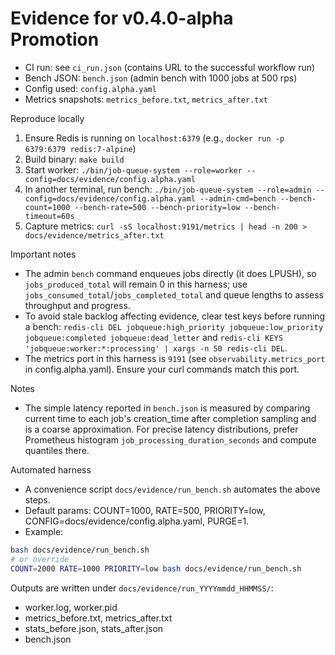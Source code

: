 # Evidence for v0.4.0-alpha Promotion

- CI run: see `ci_run.json` (contains URL to the successful workflow run)
- Bench JSON: `bench.json` (admin bench with 1000 jobs at 500 rps)
- Config used: `config.alpha.yaml`
- Metrics snapshots: `metrics_before.txt`, `metrics_after.txt`

Reproduce locally

1) Ensure Redis is running on `localhost:6379` (e.g., `docker run -p 6379:6379 redis:7-alpine`)
2) Build binary: `make build`
3) Start worker: `./bin/job-queue-system --role=worker --config=docs/evidence/config.alpha.yaml`
4) In another terminal, run bench: `./bin/job-queue-system --role=admin --config=docs/evidence/config.alpha.yaml --admin-cmd=bench --bench-count=1000 --bench-rate=500 --bench-priority=low --bench-timeout=60s`
5) Capture metrics: `curl -sS localhost:9191/metrics | head -n 200 > docs/evidence/metrics_after.txt`

Important notes
- The admin `bench` command enqueues jobs directly (it does LPUSH), so `jobs_produced_total` will remain 0 in this harness; use `jobs_consumed_total`/`jobs_completed_total` and queue lengths to assess throughput and progress.
- To avoid stale backlog affecting evidence, clear test keys before running a bench: `redis-cli DEL jobqueue:high_priority jobqueue:low_priority jobqueue:completed jobqueue:dead_letter` and `redis-cli KEYS 'jobqueue:worker:*:processing' | xargs -n 50 redis-cli DEL`.
- The metrics port in this harness is `9191` (see `observability.metrics_port` in config.alpha.yaml). Ensure your curl commands match this port.

Notes
- The simple latency reported in `bench.json` is measured by comparing current time to each job's creation_time after completion sampling and is a coarse approximation. For precise latency distributions, prefer Prometheus histogram `job_processing_duration_seconds` and compute quantiles there.

Automated harness

- A convenience script `docs/evidence/run_bench.sh` automates the above steps.
- Default params: COUNT=1000, RATE=500, PRIORITY=low, CONFIG=docs/evidence/config.alpha.yaml, PURGE=1.
- Example:

```bash
bash docs/evidence/run_bench.sh
# or override
COUNT=2000 RATE=1000 PRIORITY=low bash docs/evidence/run_bench.sh
```

Outputs are written under `docs/evidence/run_YYYYmmdd_HHMMSS/`:
- worker.log, worker.pid
- metrics_before.txt, metrics_after.txt
- stats_before.json, stats_after.json
- bench.json

